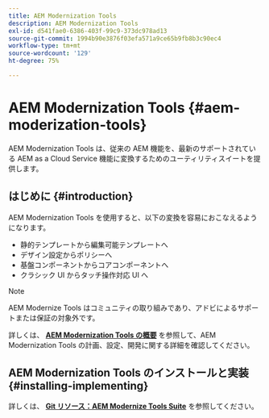 ```yaml
---
title: AEM Modernization Tools
description: AEM Modernization Tools
exl-id: d541fae0-6386-403f-99c9-373dc978ad13
source-git-commit: 1994b90e3876f03efa571a9ce65b9fb8b3c90ec4
workflow-type: tm+mt
source-wordcount: '129'
ht-degree: 75%

---
```


# AEM Modernization Tools {#aem-moderization-tools}

AEM Modernization Tools は、従来の AEM 機能を、最新のサポートされている AEM as a Cloud Service 機能に変換するためのユーティリティスイートを提供します。


## はじめに {#introduction}

AEM Modernization Tools を使用すると、以下の変換を容易におこなえるようになります。

* 静的テンプレートから編集可能テンプレートへ
* デザイン設定からポリシーへ
* 基盤コンポーネントからコアコンポーネントへ
* クラシック UI からタッチ操作対応 UI へ

>[!NOTE]
>AEM Modernize Tools はコミュニティの取り組みであり、アドビによるサポートまたは保証の対象外です。

詳しくは、 **[AEM Modernization Tools の概要](https://opensource.adobe.com/aem-modernize-tools/)** を参照して、AEM Modernization Tools の計画、設定、開発に関する詳細を確認してください。

## AEM Modernization Tools のインストールと実装 {#installing-implementing}

詳しくは、 **[Git リソース：AEM Modernize Tools Suite](https://github.com/adobe/aem-modernize-tools)** を参照してください。
